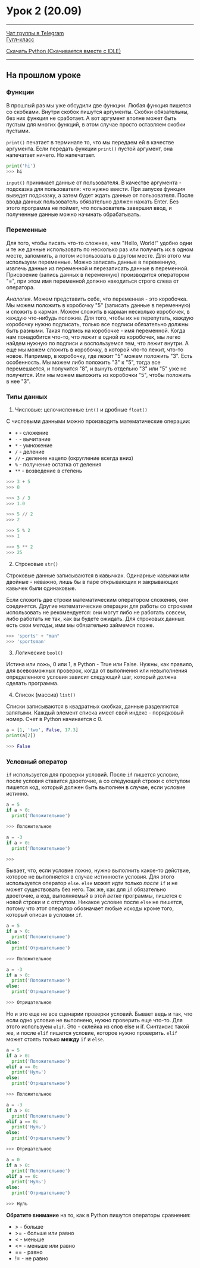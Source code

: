 # Урок 2 (20.09)

---

[Чат группы в Telegram](https://t.me/+KWOROCoGXAZhMzNi)\
[Гугл-класс]()

[Скачать Python (Скачивается вместе с IDLE)](https://www.python.org/downloads/)

---

## На прошлом уроке

### Функции

В прошлый раз мы уже обсудили две функции. Любая функция пишется со скобками. Внутри скобок пишутся аргументы. Скобки обязательны, без них функция не сработает. А вот аргумент вполне может быть пустым для многих функций, в этом случае просто оставляем скобки пустыми.

`print()` печатает в терминале то, что мы передаем ей в качестве аргумента. Если передать функции `print()` пустой аргумент, она напечатает ничего. Но напечатает.

```python
print('hi')
>>> hi
```

`input()` принимает данные от пользователя. В качестве аргумента - подсказка для пользователя: что нужно ввести. При запуске функция выведет подсказку, а затем будет ждать данные от пользователя. После ввода данных пользователь обязательно должен нажать Enter. Без этого программа не поймет, что пользователь завершил ввод, и полученные данные можно начинать обрабатывать.

### Переменные

Для того, чтобы писать что-то сложнее, чем "Hello, World!" удобно одни и те же данные использовать по несколько раз или получить их в одном месте, запомнить, а потом использовать в другом месте. Для этого мы используем переменные. Можно записать данные в переменную, извлечь данные из переменной и перезаписать данные в переменной. Присвоение (запись данных в переменную) производится оператором "=", при этом имя переменной должно находиться строго слева от оператора.

*Аналогия*. Можем представить себе, что переменная - это коробочка. Мы можем положить в коробочку "5" (записать данные в переменную) и сложить в карман. Можем сложить в карман несколько коробочек, в каждую что-нибудь положив. Для того, чтобы их не перепутать, каждую коробочку нужно подписать, только все подписи обязательно должны быть разными. Такая подпись на коробочке - имя переменной. Когда нам понадобится что-то, что лежит в одной из коробочек, мы легко найдем нужную по подписи и воспользуемся тем, что лежит внутри. А еще мы можем сложить в коробочку, в которой что-то лежит, что-то новое. Например, в коробочку, где лежит "5" можем положить "3". Есть особенность. Мы можем либо положить "3" к "5", тогда все перемешается, и получится "8", и вынуть отдельно "3" или "5" уже не получится. Или мы можем выложить из коробочки "5", чтобы положить в нее "3".

### Типы данных

1. Числовые: целочисленные `int()` и дробные `float()`

С числовыми данными можно производить математические операции:

* `+` - сложение
* `-` - вычитание
* `*` - умножение
* `/` - деление
* `//` - деление нацело (округление всегда вниз)
* `%` - получение остатка от деления
* `**` - возведение в степень

```python
>>> 3 + 5
>>> 8

>>> 3 / 3
>>> 1.0

>>> 5 // 2
>>> 2

>>> 5 % 2
>>> 1

>>> 5 ** 2
>>> 25
```

2. Строковые `str()`

Строковые данные записываются в кавычках. Одинарные кавычки или двойные - неважно, лишь бы в паре открывающих и закрывающих кавычек были одинаковые.

Если сложить две строки математическим оператором сложения, они соединятся. Другие математические операции для работы со строками использовать не рекомендуется: они могут либо не работать совсем, либо работать не так, как вы будете ожидать. Для строковых данных есть свои *методы*, ими мы обязательно займемся позже.

```python
>>> 'sports' + "man"
>>> 'sportsman'
```

3. Логические `bool()`

Истина или ложь, 0 или 1, в Python - True или False. Нужны, как правило, для всевозможных проверок, когда от выполнения или невыполнения определенного условия зависит следующий шаг, который должна сделать программа.

4. Список (массив) `list()`

Списки записываются в квадратных скобках, данные разделяются запятыми. Каждый элемент списка имеет свой индекс - порядковый номер. Счет в Python начинается с 0. 

```python
a = [1, 'two', False, 17.3]
print(a[2])

>>> False
```

### Условный оператор

`if` используется для проверки условий. После `if` пишется условие, после условия ставится двоеточие, а со следующей строки с отступом пишется код, который должен быть выполнен в случае, если условие истинно.

```python
a = 5
if a > 0:
  print('Положительное')

>>> Положительное

a = -3
if a > 0:
  print('Положительное')

>>> 
```

Бывает, что, если условие ложно, нужно выполнить какое-то действие, которое не выполняется в случае истинности условия. Для этого используется оператор `else`. `else` может идти только *после* `if` и не может существовать без него. Так же, как для `if` обязательно двоеточие, а код, выполняемый в этой *ветке* программы, пишется с новой строки и с отступом. Никакое условие после `else` не пишется, потому что этот оператор обозначает любые исходы кроме того, который описан в условии `if`.

```python
a = 5
if a > 0:
  print('Положительное')
else:
  print('Отрицательное')

>>> Положительное

a = -3
if a > 0:
  print('Положительное')
else:
  print('Отрицательное')

>>> Отрицательное
```

Но и это еще не все сценарии проверки условий. Бывает ведь и так, что если одно условие не выполнено, нужно проверить еще что-то. Для этого используем `elif`. Это - склейка из слов else и if. Синтаксис такой же, и после `elif` пишется условие, которое нужно проверить. `elif` может стоять только **между** `if` и `else`.


```python
a = 5
if a > 0:
  print('Положительное')
elif a == 0:
  print('Нуль')
else:
  print('Отрицательное')

>>> Положительное

a = -3
if a > 0:
  print('Положительное')
elif a == 0:
  print('Нуль')
else:
  print('Отрицательное')

>>> Отрицательное

a = 0
if a > 0:
  print('Положительное')
elif a == 0:
  print('Нуль')
else:
  print('Отрицательное')

>>> Нуль
```

**Обратите внимание** на то, как в Python пишутся операторы сравнения:

* \> - больше
* \>= - больше или равно
* < - меньше
* <= - меньше или равно
* == - равно
* != - не равно


